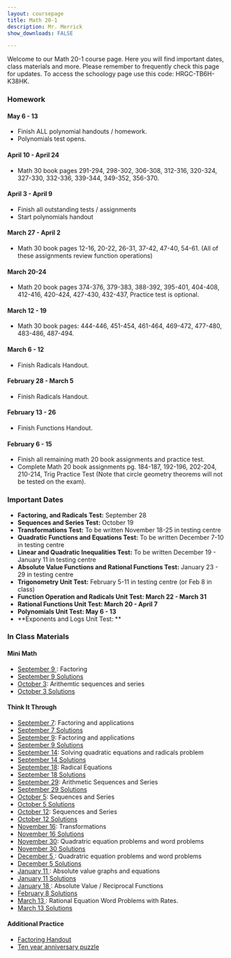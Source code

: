 ```yaml
---
layout: coursepage
title: Math 20-1 
description: Mr. Merrick 
show_downloads: FALSE

---
```

<!--- ### MATH 20-1 SECTION  ### --->
Welcome to our Math 20-1 course page. Here you will find important dates, class materials and more. Please remember to frequently check this page for updates. To access the schoology page use this code: HRGC-TB6H-K38HK. 

### Homework
#### May 6 - 13 
* Finish ALL polynomial handouts / homework. 
* Polynomials test opens. 

#### April 10 - April 24
* Math 30 book pages 291-294, 298-302, 306-308, 312-316, 320-324, 327-330, 332-336, 339-344, 349-352, 356-370.

#### April 3 - April 9
* Finish all outstanding tests / assignments 
* Start polynomials handout 

#### March 27 - April 2
* Math 30 book pages 12-16, 20-22, 26-31, 37-42, 47-40, 54-61. (All of these assignments review function operations)  

#### March 20-24
* Math 20 book pages 374-376, 379-383, 388-392, 395-401, 404-408, 412-416, 420-424, 427-430, 432-437, Practice test is optional. 

#### March 12 - 19
* Math 30 book pages: 444-446, 451-454, 461-464, 469-472, 477-480, 483-486, 487-494.

#### March 6 - 12
* Finish Radicals Handout. 

#### February 28 - March 5 
* Finish Radicals Handout. 

#### February 13 - 26 
* Finish Functions Handout.
 
#### February 6 - 15
* Finish all remaining math 20 book assignments and practice test. 
* Complete Math 20 book assignments pg. 184-187, 192-196, 202-204, 210-214, Trig Practice Test (Note that circle geometry theorems will not be tested on the exam).

### Important Dates 
* **Factoring, and Radicals Test:** September 28
* **Sequences and Series Test:** October 19
* **Transformations Test:** To be written November 18-25 in testing centre
* **Quadratic Functions and Equations Test:** To be written December 7-10 in testing centre
* **Linear and Quadratic Inequalities Test:** To be written December 19 - January 11 in testing centre
* **Absolute Value Functions and Rational Functions Test:** January 23 - 29 in testing centre 
* **Trigonometry Unit Test:** February 5-11 in testing centre (or Feb 8 in class)
* **Function Operation and Radicals Unit Test: March 22 - March 31**
* **Rational Functions Unit Test: March 20 - April 7**
* **Polynomials Unit Test: May 6 - 13**
* **Exponents and Logs Unit Test: **

<!---  
* Transformations Test: 
* Quadratics Functions and Equations Test: 
* Linear and Quadratics Inequalities Test: 
* Absolute Values Functions and Reciprocal Functions: 
* Trigonometry 20 Test: 
* Function Operations Test: 
* Transformation Review Test: 
* Radical and Rational Functions Test: 
* Polynomials Test: 
---> 

### In Class Materials 

#### Mini Math 
* <a href = "https://merrickmath.github.io/MerrickMath.github.io-Div34Math/Activities/MiniMath/September9.pdf"> September 9 </a>: Factoring 
* <a href = "https://merrickmath.github.io/MerrickMath.github.io-Div34Math/Activities/MiniMath/September9Soln.pdf"> September 9 Solutions </a>
* <a href = "https://merrickmath.github.io/MerrickMath.github.io-Div34Math/Activities/MiniMath/October3.pdf"> October 3</a>: Arithemtic sequences and series 
* <a href = "https://merrickmath.github.io/MerrickMath.github.io-Div34Math/Activities/MiniMath/October3Soln.pdf"> October 3 Solutions </a>

#### Think It Through  
* <a href = "https://merrickmath.github.io/MerrickMath.github.io-Div34Math/Activities/DeepThoughts/September7.pdf"> September 7</a>: Factoring and applications
* <a href = "https://merrickmath.github.io/MerrickMath.github.io-Div34Math/Activities/DeepThoughts/September7Soln.pdf"> September 7 Solutions </a>
* <a href = "https://merrickmath.github.io/MerrickMath.github.io-Div34Math/Activities/DeepThoughts/September9.pdf"> September 9</a>: Factoring and applications
* <a href = "https://merrickmath.github.io/MerrickMath.github.io-Div34Math/Activities/DeepThoughts/September9Soln.pdf"> September 9 Solutions</a>
* <a href = "https://merrickmath.github.io/MerrickMath.github.io-Div34Math/Activities/DeepThoughts/September14.pdf"> September 14</a>: Solving quadratic equations and radicals problem 
* <a href = "https://merrickmath.github.io/MerrickMath.github.io-Div34Math/Activities/DeepThoughts/September14Soln.pdf"> September 14 Solutions </a>  
* <a href = "https://merrickmath.github.io/MerrickMath.github.io-Div34Math/Activities/DeepThoughts/September18.pdf"> September 18</a>: Radical Equations  
* <a href = "https://merrickmath.github.io/MerrickMath.github.io-Div34Math/Activities/DeepThoughts/September18Soln.pdf"> September 18 Solutions </a> 
* <a href = "https://merrickmath.github.io/MerrickMath.github.io-Div34Math/Activities/DeepThoughts/September29.pdf"> September 29</a>: Arithmetic Sequences and Series 
* <a href = "https://merrickmath.github.io/MerrickMath.github.io-Div34Math/Activities/DeepThoughts/September29Soln.pdf"> September 29 Solutions</a>
* <a href = "https://merrickmath.github.io/MerrickMath.github.io-Div34Math/Activities/DeepThoughts/October5.pdf"> October 5</a>: Sequences and Series
* <a href = "https://merrickmath.github.io/MerrickMath.github.io-Div34Math/Activities/DeepThoughts/October5Soln.pdf"> October 5 Solutions</a> 
* <a href = "https://merrickmath.github.io/MerrickMath.github.io-Div34Math/Activities/DeepThoughts/October12.pdf"> October 12</a>: Sequences and Series  
* <a href = "https://merrickmath.github.io/MerrickMath.github.io-Div34Math/Activities/DeepThoughts/October12Soln.pdf"> October 12 Solutions</a>  
* <a href = "https://merrickmath.github.io/MerrickMath.github.io-Div34Math/Activities/DeepThoughts/November16.pdf"> November 16</a>: Transformations  
* <a href = "https://merrickmath.github.io/MerrickMath.github.io-Div34Math/Activities/DeepThoughts/November16Soln2.pdf"> November 16 Solutions</a>
* <a href = "https://merrickmath.github.io/MerrickMath.github.io-Div34Math/Activities/DeepThoughts/November30.pdf"> November 30</a>: Quadratric equation problems and word problems  
* <a href = "https://merrickmath.github.io/MerrickMath.github.io-Div34Math/Activities/DeepThoughts/November30Soln.pdf"> November 30 Solutions</a>
* <a href = "https://merrickmath.github.io/MerrickMath.github.io-Div34Math/Activities/DeepThoughts/December5.pdf"> December 5 </a>: Quadratric equation problems and word problems  
* <a href = "https://merrickmath.github.io/MerrickMath.github.io-Div34Math/Activities/DeepThoughts/December5Soln.pdf"> December 5 Solutions</a>
* <a href = "https://merrickmath.github.io/MerrickMath.github.io-Div34Math/Activities/DeepThoughts/January11.pdf"> January 11 </a>: Absolute value graphs and equations 
* <a href = "https://merrickmath.github.io/MerrickMath.github.io-Div34Math/Activities/DeepThoughts/January11Soln.pdf"> January 11 Solutions </a>
* <a href = "https://merrickmath.github.io/MerrickMath.github.io-Div34Math/Activities/DeepThoughts/January18.pdf"> January 18 </a>: Absolute Value / Reciprocal Functions
* <a href = "https://merrickmath.github.io/MerrickMath.github.io-Div34Math/Activities/DeepThoughts/January18Soln.pdf"> February 8 Solutions </a>
* <a href = "https://merrickmath.github.io/MerrickMath.github.io-Div34Math/Activities/DeepThoughts/March13.pdf"> March 13 </a>: Rational Equation Word Problems with Rates.
* <a href = "https://merrickmath.github.io/MerrickMath.github.io-Div34Math/Activities/DeepThoughts/March13Soln.pdf"> March 13 Solutions </a> 

#### Additional Practice 
* <a href = "https://merrickmath.github.io/MerrickMath.github.io-Div34Math/Activities/Misc/Factoring.pdf"> Factoring Handout </a>
* <a href = "https://merrickmath.github.io/MerrickMath.github.io-Div34Math/Activities/Misc/TenYear.pdf"> Ten year anniversary puzzle </a>

<!--- ### MATH 30-1 SECTION  ### ---> 
<!---
### Homework 

### In Class Materials 
---> 




  




